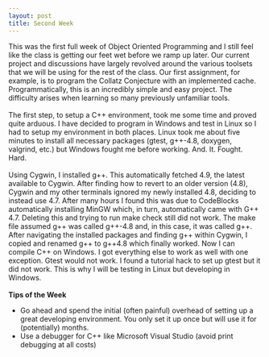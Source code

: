 ```yaml
---
layout: post
title: Second Week
---
```


This was the first full week of Object Oriented Programming and I still feel like the class is getting our feet wet before we ramp up later. Our current project and discussions have largely revolved around the various toolsets that we will be using for the rest of the class. Our first assignment, for example, is to program the Collatz Conjecture with an implemented cache. Programmatically, this is an incredibly simple and easy project. The difficulty arises when learning so many previously unfamiliar tools.
<br>
<br>
The first step, to setup a C++ environment, took me some time and proved quite arduous. I have decided to program in Windows and test in Linux so I had to setup my environment in both places. Linux took me about five minutes to install all necessary packages (gtest, g++-4.8, doxygen, valgrind, etc.) but Windows fought me before working. And. It. Fought. Hard.
<br>
<br>
Using Cygwin, I installed g++. This automatically fetched 4.9, the latest available to Cygwin. After finding how to revert to an older version (4.8), Cygwin and my other terminals ignored my newly installed 4.8, deciding to instead use 4.7. After many hours I found this was due to CodeBlocks automatically installing MinGW which, in turn, automatically came with G++ 4.7. Deleting this and trying to run make check still did not work. The make file assumed g++ was called g++-4.8 and, in this case, it was called g++. After navigating the installed packages and finding g++ within Cygwin, I copied and renamed g++ to g++4.8 which finally worked. Now I can compile C++ on Windows. I got everything else to work as well with one exception. Gtest would not work. I found a tutorial hack to set up gtest but it did not work. This is why I will be testing in Linux but developing in Windows.
<br>
<br>
<strong>Tips of the Week</strong>
<br>

* Go ahead and spend the initial (often painful) overhead of setting up a great developing environment. You only set it up once but will use it for (potentially) months.
* Use a debugger for C++ like Microsoft Visual Studio (avoid print debugging at all costs)